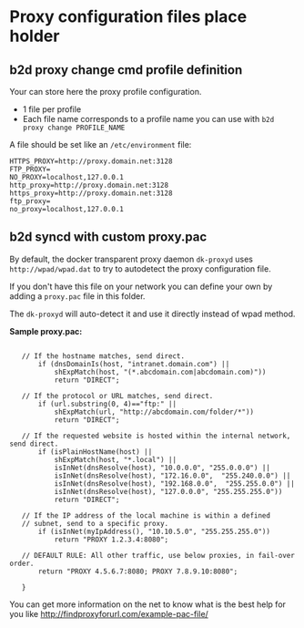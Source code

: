 # Proxy configuration files place holder

## b2d proxy change cmd profile definition

Your can store here the proxy profile configuration.

- 1 file per profile
- Each file name corresponds to a profile name you can use with ```b2d proxy change PROFILE_NAME```

A file should be set like an ```/etc/environment``` file:

```HTTP_PROXY=http://proxy.domain.net:3128
HTTPS_PROXY=http://proxy.domain.net:3128
FTP_PROXY=
NO_PROXY=localhost,127.0.0.1
http_proxy=http://proxy.domain.net:3128
https_proxy=http://proxy.domain.net:3128
ftp_proxy=
no_proxy=localhost,127.0.0.1
```

## b2d syncd with custom proxy.pac

By default, the docker transparent proxy daemon ```dk-proxyd``` uses ```http://wpad/wpad.dat``` to try to autodetect the proxy configuration file.

If you don't have this file on your network you can define your own by adding a ```proxy.pac``` file in this folder.

The ```dk-proxyd``` will auto-detect it and use it directly instead of wpad method.

**Sample proxy.pac:**

```function FindProxyForURL(url, host) {
    
   // If the hostname matches, send direct.
       if (dnsDomainIs(host, "intranet.domain.com") ||
           shExpMatch(host, "(*.abcdomain.com|abcdomain.com)"))
           return "DIRECT";
    
   // If the protocol or URL matches, send direct.
       if (url.substring(0, 4)=="ftp:" ||
           shExpMatch(url, "http://abcdomain.com/folder/*"))
           return "DIRECT";
    
   // If the requested website is hosted within the internal network, send direct.
       if (isPlainHostName(host) ||
           shExpMatch(host, "*.local") ||
           isInNet(dnsResolve(host), "10.0.0.0", "255.0.0.0") ||
           isInNet(dnsResolve(host), "172.16.0.0",  "255.240.0.0") ||
           isInNet(dnsResolve(host), "192.168.0.0",  "255.255.0.0") ||
           isInNet(dnsResolve(host), "127.0.0.0", "255.255.255.0"))
           return "DIRECT";
    
   // If the IP address of the local machine is within a defined
   // subnet, send to a specific proxy.
       if (isInNet(myIpAddress(), "10.10.5.0", "255.255.255.0"))
           return "PROXY 1.2.3.4:8080";
    
   // DEFAULT RULE: All other traffic, use below proxies, in fail-over order.
       return "PROXY 4.5.6.7:8080; PROXY 7.8.9.10:8080";
    
   }
```

You can get more information on the net to know what is the best help for you like http://findproxyforurl.com/example-pac-file/
